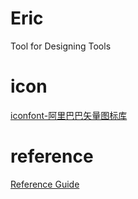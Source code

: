 # Eric
Tool for Designing Tools

# icon
[iconfont-阿里巴巴矢量图标库](https://www.iconfont.cn/)

# reference
[Reference Guide](https://www.riverbankcomputing.com/static/Docs/PyQt6/)
